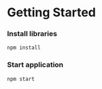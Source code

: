 # Getting Started

### Install libraries

`npm install`

### Start application

`npm start`
 
 
 
 
